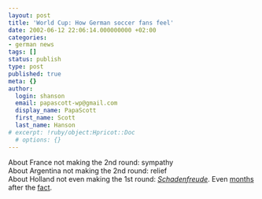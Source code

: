 ```yaml
---
layout: post
title: 'World Cup: How German soccer fans feel'
date: 2002-06-12 22:06:14.000000000 +02:00
categories:
- german news
tags: []
status: publish
type: post
published: true
meta: {}
author:
  login: shanson
  email: papascott-wp@gmail.com
  display_name: PapaScott
  first_name: Scott
  last_name: Hanson
# excerpt: !ruby/object:Hpricot::Doc
  # options: {}
---
```

<p>About France not making the 2nd round: sympathy<br />
About Argentina not making the 2nd round: relief<br />
About Holland not even making the 1st round: <a href="http://www.ihrseidnichtdabei.de/"><i>Schadenfreude</i></a>. Even <a href="http://www.amazon.de/exec/obidos/ASIN/B000062UZA/ref%3Ded%5Fec%5Fshop%5Fri%5F9%5F5/302-2912994-2521607">months</a> after the <a href="http://www.royal-ts.de/mtarchives/000765.php">fact</a>.</p>
